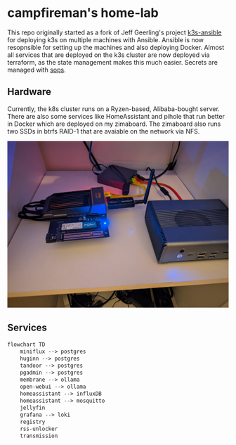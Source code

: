 # campfireman's home-lab

This repo originally started as a fork of Jeff Geerling's project [k3s-ansible](https://github.com/k3s-io/k3s-ansible) for deploying k3s on multiple machines with Ansible. Ansible is now resopnsible for setting up the machines and also deploying Docker. Almost all services that are deployed on the k3s cluster are now deployed via terraform, as the state management makes this much easier. Secrets are managed with [sops](https://github.com/getsops/sops).

## Hardware

Currently, the k8s cluster runs on a Ryzen-based, Alibaba-bought server. There are also some services like HomeAssistant and pihole that run better in Docker which are deployed on my zimaboard. The zimaboard also runs two SSDs in btrfs RAID-1 that are avaiable on the network via NFS.

![hardware](./docs/hardware.jpg)

## Services

```mermaid
flowchart TD
    miniflux --> postgres
    huginn --> postgres
    tandoor --> postgres
    pgadmin --> postgres
    membrane --> ollama
    open-webui --> ollama
    homeassistant --> influxDB
    homeassistant --> mosquitto
    jellyfin
    grafana --> loki
    registry
    rss-unlocker
    transmission
```
